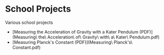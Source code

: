 
# School Projects

Various school projects

* [Measuring the Acceleration of Gravity with a Kater Pendulum (PDF)](Measuring\ the\ Acceleration\ of\ Gravity\ with\ a\ Kater\ Pendulum.pdf)
* [Measuring Planck's Constant (PDF)](Measuring\ Planck's\ Constant.pdf)




